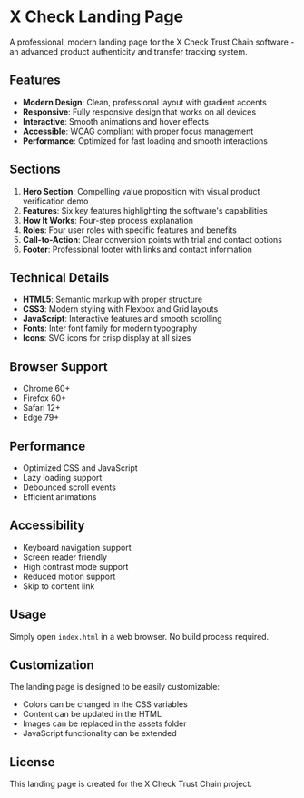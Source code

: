 # X Check Landing Page

A professional, modern landing page for the X Check Trust Chain software - an advanced product authenticity and transfer tracking system.

## Features

- **Modern Design**: Clean, professional layout with gradient accents
- **Responsive**: Fully responsive design that works on all devices
- **Interactive**: Smooth animations and hover effects
- **Accessible**: WCAG compliant with proper focus management
- **Performance**: Optimized for fast loading and smooth interactions

## Sections

1. **Hero Section**: Compelling value proposition with visual product verification demo
2. **Features**: Six key features highlighting the software's capabilities
3. **How It Works**: Four-step process explanation
4. **Roles**: Four user roles with specific features and benefits
5. **Call-to-Action**: Clear conversion points with trial and contact options
6. **Footer**: Professional footer with links and contact information

## Technical Details

- **HTML5**: Semantic markup with proper structure
- **CSS3**: Modern styling with Flexbox and Grid layouts
- **JavaScript**: Interactive features and smooth scrolling
- **Fonts**: Inter font family for modern typography
- **Icons**: SVG icons for crisp display at all sizes

## Browser Support

- Chrome 60+
- Firefox 60+
- Safari 12+
- Edge 79+

## Performance

- Optimized CSS and JavaScript
- Lazy loading support
- Debounced scroll events
- Efficient animations

## Accessibility

- Keyboard navigation support
- Screen reader friendly
- High contrast mode support
- Reduced motion support
- Skip to content link

## Usage

Simply open `index.html` in a web browser. No build process required.

## Customization

The landing page is designed to be easily customizable:

- Colors can be changed in the CSS variables
- Content can be updated in the HTML
- Images can be replaced in the assets folder
- JavaScript functionality can be extended

## License

This landing page is created for the X Check Trust Chain project.

